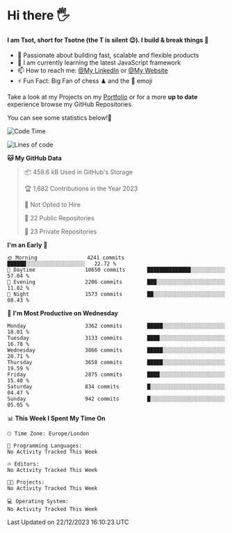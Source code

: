 # Hi there :raised_hand_with_fingers_splayed:
#### I am Tsot, short for Tsotne (the T is silent :wink:). I build & break things :space_invader:
- :telescope: Passionate about building fast, scalable and flexible products
- :seedling: I am currently learning the latest JavaScript framework 
- :mailbox: How to reach me: [@My LinkedIn](https://www.linkedin.com/in/tsotne-gvadzabia/) or [@My Website](https://tsotne.co.uk/contact)
- :zap: Fun Fact: Big Fan of chess ♟ and the 👾 emoji

Take a look at my Projects on my [Portfolio](https://tsotne.co.uk/) or for a more **up to date** experience browse my GitHub Repositories.

You can see some statistics below!:space_invader:
<!--START_SECTION:waka-->
![Code Time](http://img.shields.io/badge/Code%20Time-761%20hrs%202%20mins-blue)

![Lines of code](https://img.shields.io/badge/From%20Hello%20World%20I%27ve%20Written-7.7%20million%20lines%20of%20code-blue)

**🐱 My GitHub Data** 

> 📦 458.6 kB Used in GitHub's Storage 
 > 
> 🏆 1,682 Contributions in the Year 2023
 > 
> 🚫 Not Opted to Hire
 > 
> 📜 22 Public Repositories 
 > 
> 🔑 23 Private Repositories 
 > 
**I'm an Early 🐤** 

```text
🌞 Morning                4241 commits        ██████░░░░░░░░░░░░░░░░░░░   22.72 % 
🌆 Daytime                10650 commits       ██████████████░░░░░░░░░░░   57.04 % 
🌃 Evening                2206 commits        ███░░░░░░░░░░░░░░░░░░░░░░   11.82 % 
🌙 Night                  1573 commits        ██░░░░░░░░░░░░░░░░░░░░░░░   08.43 % 
```
📅 **I'm Most Productive on Wednesday** 

```text
Monday                   3362 commits        █████░░░░░░░░░░░░░░░░░░░░   18.01 % 
Tuesday                  3133 commits        ████░░░░░░░░░░░░░░░░░░░░░   16.78 % 
Wednesday                3866 commits        █████░░░░░░░░░░░░░░░░░░░░   20.71 % 
Thursday                 3658 commits        █████░░░░░░░░░░░░░░░░░░░░   19.59 % 
Friday                   2875 commits        ████░░░░░░░░░░░░░░░░░░░░░   15.40 % 
Saturday                 834 commits         █░░░░░░░░░░░░░░░░░░░░░░░░   04.47 % 
Sunday                   942 commits         █░░░░░░░░░░░░░░░░░░░░░░░░   05.05 % 
```


📊 **This Week I Spent My Time On** 

```text
🕑︎ Time Zone: Europe/London

💬 Programming Languages: 
No Activity Tracked This Week

🔥 Editors: 
No Activity Tracked This Week

🐱‍💻 Projects: 
No Activity Tracked This Week

💻 Operating System: 
No Activity Tracked This Week
```


 Last Updated on 22/12/2023 16:10:23 UTC
<!--END_SECTION:waka-->
